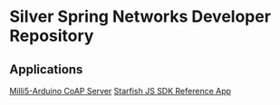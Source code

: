 # Silver Spring Networks Developer Repository

## Applications
[Milli5-Arduino CoAP Server](HDK/Milli5-Arduino%20CoAP%20Server)
[Starfish JS SDK Reference App](SDK/Starfish%20Example%20Plot%20Application)
